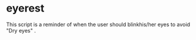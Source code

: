 # eyerest
This script is a reminder of when the user should blinkhis/her eyes to avoid "Dry eyes" .
